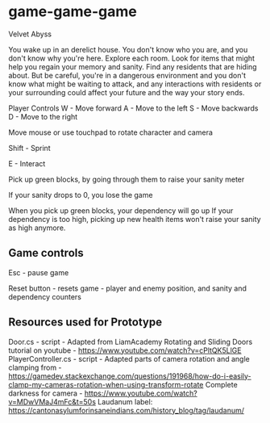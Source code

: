 # game-game-game
Velvet Abyss


You wake up in an derelict house. You don't know who you are, and you don't know why you're here. Explore each room. Look for items that might help you regain your memory and sanity. Find any residents that are hiding about. But be careful, you're in a dangerous environment and you don't know what might be waiting to attack, and any interactions with residents or your surrounding could affect your future and the way your story ends.

Player Controls
W - Move forward
A - Move to the left
S - Move backwards
D - Move to the right

Move mouse or use touchpad to rotate character and camera

Shift - Sprint

E - Interact

Pick up green blocks, by going through them to raise your sanity meter

If your sanity drops to 0, you lose the game

When you pick up green blocks, your dependency will go up
If your dependency is too high, picking up new health items won't raise your sanity as high anymore. 


Game controls
-------------
Esc - pause game

Reset button - resets game - player and enemy position, and sanity and dependency counters


Resources used for Prototype
----------------------------
Door.cs - script - Adapted from LiamAcademy Rotating and Sliding Doors tutorial on youtube - https://www.youtube.com/watch?v=cPltQK5LlGE 
PlayerController.cs - script - Adapted parts of camera rotation and angle clamping from - https://gamedev.stackexchange.com/questions/191968/how-do-i-easily-clamp-my-cameras-rotation-when-using-transform-rotate 
Complete darkness for camera - https://www.youtube.com/watch?v=MDwVMaJ4mFc&t=50s 
Laudanum label: https://cantonasylumforinsaneindians.com/history_blog/tag/laudanum/


